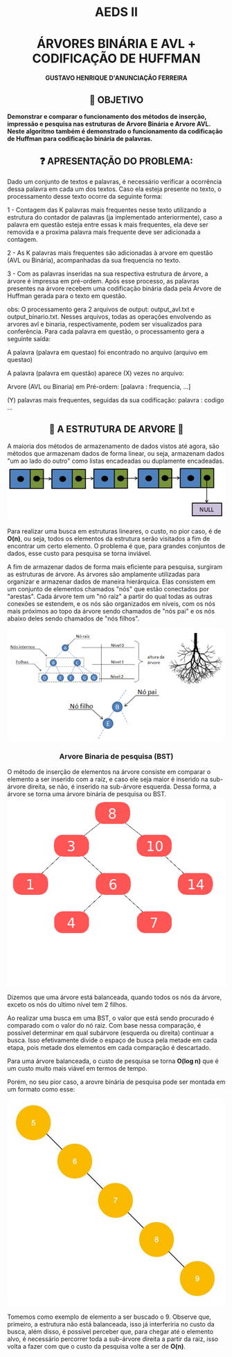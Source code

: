 <h1 align = center> AEDS II</h1>
<h1 align = center>ÁRVORES BINÁRIA E AVL + CODIFICAÇÃO DE HUFFMAN</h1>

<strong><p align = center> GUSTAVO HENRIQUE D'ANUNCIAÇÃO FERREIRA</p></strong>

<h2 align = center>  🧩 OBJETIVO </h2>

<p><strong>Demonstrar e comparar o funcionamento dos métodos de inserção, impressão e pesquisa nas estruturas de Arvore Binária e Arvore AVL. Neste algoritmo também é demonstrado o funcionamento da codificação de Huffman para codificação binária de palavras. </strong></p>

<h2 align = center>  ❓ APRESENTAÇÃO DO PROBLEMA: </h2> 

Dado um conjunto de textos e palavras, é necessário verificar a ocorrência dessa palavra em cada um dos textos. Caso ela esteja presente no texto, o processamento desse texto ocorre da seguinte forma:

1 - Contagem das K palavras mais frequentes nesse texto utilizando a estrutura do contador de palavras (ja implementado anteriormente), caso a palavra em questão esteja entre essas k mais frequentes, ela deve ser removida e a proxima palavra mais frequente deve ser adicionada a contagem.

2 - As K palavras mais frequentes são adicionadas à arvore em questão (AVL ou Binária), acompanhadas da sua frequencia no texto.

3 - Com as palavras inseridas na sua respectiva estrutura de árvore, a árvore é impressa em pré-ordem. Após esse processo, as palavras presentes na árvore recebem uma codificação binária dada pela Árvore de Huffman gerada para o texto em questão.

obs: O processamento gera 2 arquivos de output: output_avl.txt e output_binario.txt. Nesses arquivos, todas as operações envolvendo as arvores avl e binaria, respectivamente, podem ser visualizados para conferência. Para cada palavra em questão, o processamento gera a seguinte saída:

A palavra (palavra em questao) foi encontrado no arquivo (arquivo em questao)

A palavra (palavra em questão) aparece (X) vezes no arquivo:

Arvore (AVL ou Binaria) em Pré-ordem:
[palavra : frequencia, ...]

(Y) palavras mais frequentes, seguidas da sua codificação: 
palavra : codigo
...

<h2 align = center>🌳 A ESTRUTURA DE ARVORE 🌳</h2>
    A maioria dos métodos de armazenamento de dados vistos até agora, são métodos que armazenam dados de forma linear, ou seja, armazenam dados "um ao lado do outro" como listas encadeadas ou duplamente encadeadas.

   <div align = center> <img align src = /img/lista.png> </div>

   Para realizar uma busca em estruturas lineares, o custo, no pior caso, é de <b>O(n)</b>, ou seja, todos os elementos da estrutura serão visitados a fim de encontrar um certo elemento. O problema é que, para grandes conjuntos de dados, esse custo para pesquisa se torna inviável.

   A fim de armazenar dados de forma mais eficiente para pesquisa, surgiram as estruturas de árvore.
   As árvores são amplamente utilizadas para organizar e armazenar dados de maneira hierárquica. Elas consistem em um conjunto de elementos chamados "nós" que estão conectados por "arestas". Cada árvore tem um "nó raiz" a partir do qual todas as outras conexões se estendem, e os nós são organizados em níveis, com os nós mais próximos ao topo da árvore sendo chamados de "nós pai" e os nós abaixo deles sendo chamados de "nós filhos".

   <div align = center> <img align src = /img/ArvoreEX.png> </div>

   <h3 align = center>Arvore Binaria de pesquisa (BST)</h3>
O método de inserção de elementos na árvore consiste em comparar o elemento a ser inserido com a raíz, e caso ele seja maior é inserido na sub-árvore direita, se não, é inserido na sub-árvore esquerda.
Dessa forma, a árvore se torna uma árvore binária de pesquisa ou BST.

   <div align = center> <img align src = /img/insere_bt.gif> </div>

Dizemos que uma árvore está balanceada, quando todos os nós da árvore, exceto os nós do ultimo nível tem 2 filhos.

Ao realizar uma busca em uma BST, o valor que está sendo procurado é comparado com o valor do nó raiz. Com base nessa comparação, é possível determinar em qual subárvore (esquerda ou direita) continuar a busca. Isso efetivamente divide o espaço de busca pela metade em cada etapa, pois metade dos elementos em cada comparação é descartado.

 Para uma árvore balanceada, o custo de pesquisa se torna <b>O(log n)</b> que é um custo muito mais viável em termos de tempo.

 Porém, no seu pior caso, a arovre binária de pesquisa pode ser montada em um formato como esse:

<div align = center> <img align src = /img/piorcaso.png> </div>

Tomemos como exemplo de elemento a ser buscado o 9. Observe que, primeiro, a estrutura não está balanceada, isso já interferiria no custo da busca, além disso, é possível perceber que, para chegar até o elemento alvo, é necessário percorrer toda a sub-árvore direita a partir da raiz, isso volta a fazer com que o custo da pesquisa volte a ser de <b>O(n)</b>.